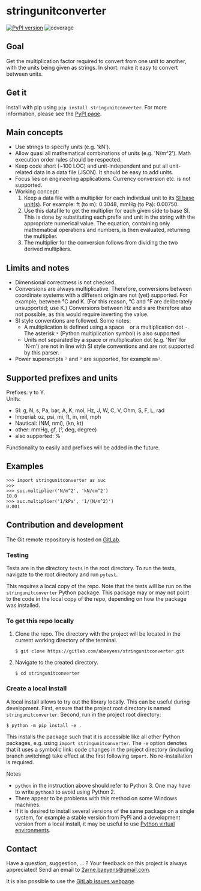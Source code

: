 # stringunitconverter
[![PyPI version](https://badge.fury.io/py/stringunitconverter.svg)](https://badge.fury.io/py/stringunitconverter)
![coverage](https://gitlab.com/abaeyens/stringunitconverter/badges/master/coverage.svg)

## Goal
Get the multiplication factor
required to convert from one unit to another,
with the units being given as strings.
In short:
make it easy to convert between units.

## Get it
Install with pip using `pip install stringunitconverter`.
For more information,
please see the [PyPI page](https://pypi.org/project/stringunitconverter/).

## Main concepts
- Use strings to specify units
  (e.g. 'kN').
- Allow quasi all mathematical combinations of units
  (e.g. 'N/m^2').
  Math execution order rules should be respected.
- Keep code short (~100 LOC) and unit-independent
  and put all unit-related data in a data file (JSON).
  It should be easy to add units.
- Focus lies on engineering applications.
  Currency conversion etc. is not supported.
- Working concept:
  1. Keep a data file with a multiplier for each individual unit
     to its [SI base unit(s)](
     https://en.wikipedia.org/wiki/SI_base_unit).
     For example: ft (to m): 0.3048, mmHg (to Pa): 0.00750.
  2. Use this datafile to get the multiplier for each given side to base SI.
     This is done by substituting each prefix and unit in the string
     with the appropriate numerical value.
     The equation, containing only mathematical operations and numbers,
     is then evaluated, returning the multiplier.
  3. The multiplier for the conversion follows
     from dividing the two derived multipliers.

## Limits and notes
- Dimensional correctness is not checked.
- Conversions are always multiplicative.
  Therefore, conversions between coordinate systems with a different origin
  are not (yet) supported.
  For example, between °C and K.
  (For this reason, °C and °F are deliberately unsupported; use K.)
  Conversions between Hz and s are therefore also not possible,
  as this would require inverting the value.
- SI style conventions are followed. Some notes:
  - A multiplication is defined using a space ` ` or
    a multiplication dot `·`.
    The asterisk `*` (Python multiplication symbol) is also supported
  - Units not separated by a space or multiplication dot (e.g. 'Nm' for 'N·m')
    are not in line with SI style conventions
    and are not supported by this parser.
- Power superscripts `²` and `³` are supported, for example `mm²`. 


## Supported prefixes and units
Prefixes: y to Y.  
Units:
- SI: g, N, s, Pa, bar, A, K, mol, Hz, J, W, C, V, Ohm, S, F, L, rad
- Imperial: oz, psi, mi, ft, in, mil, mph
- Nautical: (NM, nmi), (kn, kt)
- other: mmHg, gf, (°, deg, degree)
- also supported: %


Functionality to easily add prefixes will be added in the future.


## Examples
```python3
>>> import stringunitconverter as suc
>>>
>>> suc.multiplier('N/m^2', 'kN/cm^2')
10.0
>>> suc.multiplier('1/kPa', '1/(N/m^2)')
0.001
```


## Contribution and development
The Git remote repository is hosted on
[GitLab](https://gitlab.com/abaeyens/stringunitconverter).

### Testing
Tests are in the directory `tests`
in the root directory.
To run the tests, navigate to the root directory
and run
`pytest`.

This requires a local copy of the repo.
Note that the tests will be run on
the `stringunitconverter` Python package.
This package may or may not point to
the code in the local copy of the repo,
depending on how the package was installed.


### To get this repo locally
1. Clone the repo.
The directory with the project will be located
in the current working directory of the terminal.
    ```
    $ git clone https://gitlab.com/abaeyens/stringunitconverter.git
    ```
2. Navigate to the created directory.
    ```
    $ cd stringunitconverter
    ```


### Create a local install
A local install allows to try out the library locally.
This can be useful during development.
First, ensure that the project root directory is named `stringunitconverter`.
Second, run in the project root directory:
```
$ python -m pip install -e .
```
This installs the package such that it is accessible
like all other Python packages, e.g. using `import stringunitconverter`.
The `-e` option denotes that it uses a symbolic link:
code changes in the project directory (including branch switching)
take effect at the first following `import`.
No re-installation is required.

Notes
- `python` in the instruction above 
should refer to Python 3.
One may have to write `python3` to avoid using Python 2. 
- There appear to be problems with this method on some Windows machines.
- If it is desired to install several versions
of the same package on a single system,
for example a stable version from PyPi
and a development version from a local install,
it may be useful to use
[Python virtual environments](https://docs.python.org/3/tutorial/venv.html).


## Contact
Have a question, suggestion, ... ?
Your feedback on this project is always appreciated!
Send an email to
[2arne.baeyens@gmail.com](mailto:2arne.baeyens@gmail.com).

It is also possible to use the [GitLab issues webpage](
  https://gitlab.com/abaeyens/stringunitconverter/-/issues).
